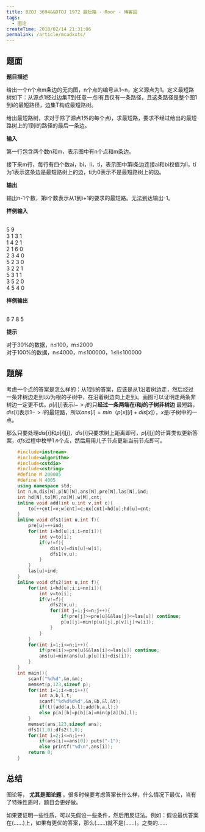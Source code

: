 ```yaml
---
title: BZOJ 3694&&DTOJ 1972 最短路 - Roor - 博客园
tags:
  - 图论
createTime: 2018/02/14 21:31:06
permalink: /article/mcadxxts/
---
```

## 题面

**题目描述**

给出一个n个点m条边的无向图，n个点的编号从1~n，定义源点为1。定义最短路树如下：从源点1经过边集T到任意一点i有且仅有一条路径，且这条路径是整个图1到i的最短路径，边集T构成最短路树。

给出最短路树，求对于除了源点1外的每个点i，求最短路，要求不经过给出的最短路树上的1到i的路径的最后一条边。

**输入**

第一行包含两个数n和m，表示图中有n个点和m条边。

接下来m行，每行有四个数ai，bi，li，ti，表示图中第i条边连接ai和bi权值为li，ti为1表示这条边是最短路树上的边，ti为0表示不是最短路树上的边。

**输出**

输出n-1个数，第i个数表示从1到i+1的要求的最短路。无法到达输出-1。

**样例输入**


​    
​    5 9  
​    3 1 3 1  
​    1 4 2 1  
​    2 1 6 0  
​    2 3 4 0  
​    5 2 3 0  
​    3 2 2 1  
​    5 3 1 1  
​    3 5 2 0  
​    4 5 4 0


**样例输出**


​    
​    6 7 8 5

**提示**

对于30%的数据，n≤100，m≤2000  
对于100%的数据，n≤4000，m≤100000，1≤li≤100000

## 题解

考虑一个点的答案是怎么样的：从$1$到$i$的答案，应该是从$1$沿着树边走，然后经过一条非树边走到以$i$为根的子树中，在沿着树边向上走到$i$。画图可以证明走两条非树边一定更不优。$p[i][j]$表示$i->j$的只**经过一条两端在$i$和$j$的子树非树边**
最短路，$dis[i]$表示$1->i$的最短路，所以$ans[i]=min（p[x][i]+dis[x]）$，$x$是$i$子树中的一点。

那么只要处理$dis[i]$和$p[i][j]$，$dis[i]$只要求树上距离即可，$p[i][j]$的计算类似更新答案，$dfs$过程中枚举$1~n$个点，然后用用儿子节点更新当前节点即可。


```c++
    #include<iostream>
    #include<algorithm>
    #include<cstdio>
    #include<cstring>
    #define M 200005
    #define N 4005
    using namespace std;
    int n,m,dis[N],p[N][N],ans[N],pre[N],las[N],ind;
    int hd[N],to[M],nx[M],w[M],cnt;
    inline void add(int u,int v,int c){
        to[++cnt]=v;w[cnt]=c;nx[cnt]=hd[u];hd[u]=cnt;
    }
    inline void dfs1(int u,int f){
        pre[u]=++ind;
        for(int i=hd[u];i;i=nx[i]){
            int v=to[i];
            if(v!=f){
                dis[v]=dis[u]+w[i];
                dfs1(v,u);
            }
        }
        las[u]=ind;
    }
    inline void dfs2(int u,int f){
        for(int i=hd[u];i;i=nx[i]){
            int v=to[i];
            if(v!=f){
                dfs2(v,u);
                for(int j=1;j<=n;j++){
                    if(pre[j]>=pre[u]&&las[j]<=las[u]) continue;
                    p[u][j]=min(p[u][j],p[v][j]+w[i]);
                }
            }
        }
        for(int i=1;i<=n;i++){
            if(pre[i]>=pre[u]&&las[i]<=las[u]) continue;
            ans[u]=min(ans[u],p[u][i]+dis[i]);
        }
    }
    int main(){
        scanf("%d%d",&n,&m);
        memset(p,123,sizeof p);
        for(int i=1;i<=m;i++){
            int a,b,l,t;
            scanf("%d%d%d%d",&a,&b,&l,&t);
            if(t){add(a,b,l);add(b,a,l);}
            else p[a][b]=p[b][a]=min(p[a][b],l);
        }
        memset(ans,123,sizeof ans);
        dfs1(1,0);dfs2(1,0);
        for(int i=2;i<=n;i++)
            if(ans[i]==ans[0]) puts("-1");
            else printf("%d\n",ans[i]);
        return 0;
    }
```
## 总结

图论等， **尤其是图论题** 。很多时候要考虑答案长什么样，什么情况下最优，当有了特殊性质时，题目会更好做。

如果要证明一些性质，可以先假设一些条件，然后用反证法。例如：假设最优答案在(……)上，如果有更优的答案，那么(……)就不是(……)。之类的……

